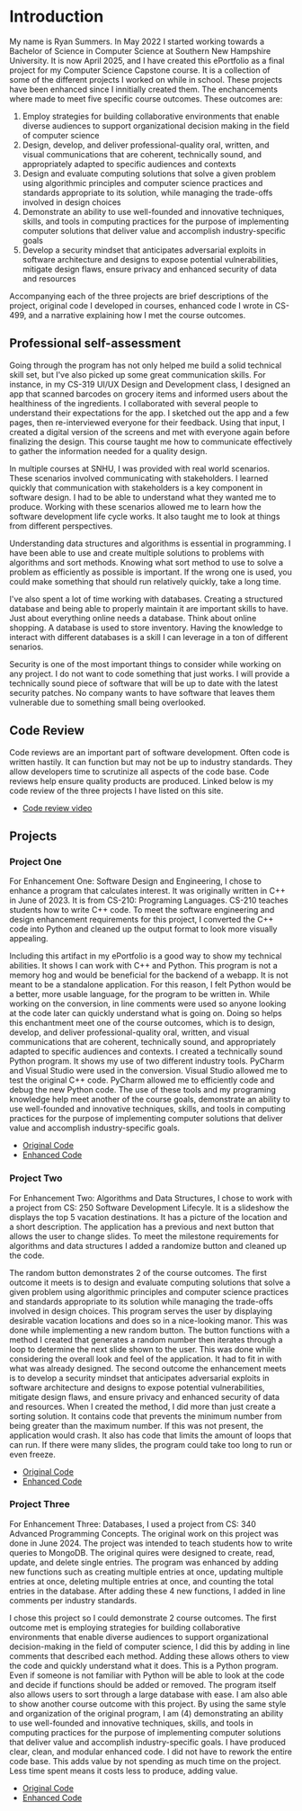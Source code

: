 # Introduction
  My name is Ryan Summers. In May 2022 I started working towards a Bachelor of Science in Computer Science at Southern New Hampshire University. It is now April 2025, and I have created this ePortfolio as a final project for my Computer Science Capstone course. It is a collection of some of the different projects I worked on while in school. These projects have been enhanced since I innitially created them. The enchancements where made to meet five specific course outcomes. These outcomes are: 
  
  1. Employ strategies for building collaborative environments that enable diverse audiences to support organizational decision making in the field of computer science
  2. Design, develop, and deliver professional-quality oral, written, and visual communications that are coherent, technically sound, and appropriately adapted to specific audiences and contexts
  3. Design and evaluate computing solutions that solve a given problem using algorithmic principles and computer science practices and standards appropriate to its solution, while managing the trade-offs involved in design choices
  4. Demonstrate an ability to use well-founded and innovative techniques, skills, and tools in computing practices for the purpose of implementing computer solutions that deliver value and accomplish industry-specific goals
  5. Develop a security mindset that anticipates adversarial exploits in software architecture and designs to expose potential vulnerabilities, mitigate design flaws, ensure privacy and enhanced security of data and resources

  Accompanying each of the three projects are brief descriptions of the project, original code I developed in courses, enhanced code I wrote in CS-499, and a narrative explaining how I met the course outcomes.

## Professional self-assessment
Going through the program has not only helped me build a solid technical skill set, but I've also picked up some great communication skills. For instance, in my CS-319 UI/UX Design and Development class, I designed an app that scanned barcodes on grocery items and informed users about the healthiness of the ingredients. I collaborated with several people to understand their expectations for the app. I sketched out the app and a few pages, then re-interviewed everyone for their feedback. Using that input, I created a digital version of the screens and met with everyone again before finalizing the design. This course taught me how to communicate effectively to gather the information needed for a quality design.

In multiple courses at SNHU, I was provided with real world scenarios. These scenarios involved communicating with stakeholders. I learned quickly that communication with stakeholders is a key component in software design. I had to be able to understand what they wanted me to produce. Working with these scenarios allowed me to learn how the software development life cycle works. It also taught me to look at things from different perspectives. 

Understanding data structures and algorithms is essential in programming. I have been able to use and create multiple solutions to problems with algorithms and sort methods. Knowing what sort method to use to solve a problem as efficiently as possible is important. If the wrong one is used, you could make something that should run relatively quickly, take a long time. 

I've also spent a lot of time working with databases. Creating a structured database and being able to properly maintain it are important skills to have. Just about everything online needs a database. Think about online shopping. A database is used to store inventory. Having the knowledge to interact with different databases is a skill I can leverage in a ton of different senarios. 

Security is one of the most important things to consider while working on any project. I do not want to code something that just works. I will provide a technically sound piece of software that will be up to date with the latest security patches. No company wants to have software that leaves them vulnerable due to something small being overlooked. 

     
## Code Review
  Code reviews are an important part of software development. Often code is written hastily. It can function but may not be up to industry standards. They allow developers time to scrutinize all aspects of the code base. Code reviews help ensure quality products are produced. Linked below is my code review of the three projects I have listed on this site. 
- [Code review video](https://youtu.be/k8gAWyZzXic)

## Projects
### Project One
  For Enhancement One: Software Design and Engineering, I chose to enhance a program that calculates interest. It was originally written in C++ in June of 2023. It is from CS-210: Programing Languages. CS-210 teaches students how to write C++ code. To meet the software engineering and design enhancement requirements for this project, I converted the C++ code into Python and cleaned up the output format to look more visually appealing. 

  Including this artifact in my ePortfolio is a good way to show my technical abilities. It shows I can work with C++ and Python. This program is not a memory hog and would be beneficial for the backend of a webapp. It is not meant to be a standalone application. For this reason, I felt Python would be a better, more usable language, for the program to be written in. While working on the conversion, in line comments were used so anyone looking at the code later can quickly understand what is going on. Doing so helps this enchantment meet one of the course outcomes, which is to design, develop, and deliver professional-quality oral, written, and visual communications that are coherent, technically sound, and appropriately adapted to specific audiences and contexts.  I created a technically sound Python program. It shows my use of two different industry tools. PyCharm and Visual Studio were used in the conversion. Visual Studio allowed me to test the original C++ code. PyCharm allowed me to efficiently code and debug the new Python code. The use of these tools and my programing knowledge help meet another of the course goals, demonstrate an ability to use well-founded and innovative techniques, skills, and tools in computing practices for the purpose of implementing computer solutions that deliver value and accomplish industry-specific goals.

- [Original Code](https://github.com/SummersSNHU/SummersSNHU.github.io/tree/main/CS-499%20Software%20Engineering%20and%20Design/Original)
- [Enhanced Code](https://github.com/SummersSNHU/SummersSNHU.github.io/tree/main/CS-499%20Software%20Engineering%20and%20Design/Enhancement)

### Project Two
  For Enhancement Two: Algorithms and Data Structures, I chose to work with a project from CS: 250 Software Development Lifecyle. It is a slideshow the displays the top 5 vacation destinations. It has a picture of the location and a short description. The application has a previous and next button that allows the user to change slides. To meet the milestone requirements for algorithms and data structures I added a randomize button and cleaned up the code. 

  The random button demonstrates 2 of the course outcomes. The first outcome it meets is to design and evaluate computing solutions that solve a given problem using algorithmic principles and computer science practices and standards appropriate to its solution while managing the trade-offs involved in design choices. This program serves the user by displaying desirable vacation locations and does so in a nice-looking manor. This was done while implementing a new random button. The button functions with a method I created that generates a random number then iterates through a loop to determine the next slide shown to the user. This was done while considering the overall look and feel of the application. It had to fit in with what was already designed. The second outcome the enhancement meets is to develop a security mindset that anticipates adversarial exploits in software architecture and designs to expose potential vulnerabilities, mitigate design flaws, and ensure privacy and enhanced security of data and resources. When I created the method, I did more than just create a sorting solution. It contains code that prevents the minimum number from being greater than the maximum number. If this was not present, the application would crash. It also has code that limits the amount of loops that can run. If there were many slides, the program could take too long to run or even freeze.

- [Original Code](https://github.com/SummersSNHU/SummersSNHU.github.io/tree/main/CS-499%20Algorithms%20and%20Data%20Structures/Original)
- [Enhanced Code](https://github.com/SummersSNHU/SummersSNHU.github.io/tree/main/CS-499%20Algorithms%20and%20Data%20Structures/Enchancement)
  
### Project Three
  For Enhancement Three: Databases, I used a project from CS: 340 Advanced Programming Concepts. The original work on this project was done in June 2024. The project was intended to teach students how to write queries to MongoDB. The original quires were designed to create, read, update, and delete single entries. The program was enhanced by adding new functions such as creating multiple entries at once, updating multiple entries at once, deleting multiple entries at once, and counting the total entries in the database. After adding these 4 new functions, I added in line comments per industry standards. 

  I chose this project so I could demonstrate 2 course outcomes. The first outcome met is employing strategies for building collaborative environments that enable diverse audiences to support organizational decision-making in the field of computer science, I did this by adding in line comments that described each method. Adding these allows others to view the code and quickly understand what it does. This is a Python program. Even if someone is not familiar with Python will be able to look at the code and decide if functions should be added or removed. The program itself also allows users to sort through a large database with ease. I am also able to show another course outcome with this project. By using the same style and organization of the original program, I am (4) demonstrating an ability to use well-founded and innovative techniques, skills, and tools in computing practices for the purpose of implementing computer solutions that deliver value and accomplish industry-specific goals. I have produced clear, clean, and modular enhanced code. I did not have to rework the entire code base. This adds value by not spending as much time on the project. Less time spent means it costs less to produce, adding value.

- [Original Code](https://github.com/SummersSNHU/SummersSNHU.github.io/tree/main/CS-499%20Databases/Original)
- [Enhanced Code](https://github.com/SummersSNHU/SummersSNHU.github.io/tree/main/CS-499%20Databases/Enhancement)
